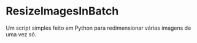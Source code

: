 # ResizeImagesInBatch
Um script simples feito em Python para redimensionar várias imagens de uma vez só.
